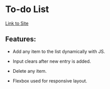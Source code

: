 # To-do List

[Link to Site](https://apcurran.github.io/to-do-list/)

## Features:

- Add any item to the list dynamically with JS.

- Input clears after new entry is added.

- Delete any item.

- Flexbox used for responsive layout.